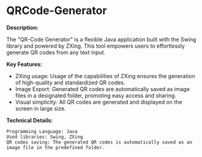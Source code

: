 # QRCode-Generator
**Description:**

The "QR-Code Generator" is a flexible Java application built with the Swing library and powered by ZXing. 
This tool empowers users to effortlessly generate QR codes from any text input.

**Key Features:**

  - ZXing usage: Usage of the capabilities of ZXing ensures the generation of high-quality and standardized QR codes.
  - Image Export: Generated QR codes are automatically saved as image files in a designated folder, promoting easy access and sharing.
  - Visual simplicity: All QR codes are generated and displayed on the screen in large size.

**Technical Details:**

    Programming Language: Java
    Used libraries: Swing, ZXing
    QR codes saving: The generated QR codes is automatically saved as an image file in the predefined folder.
